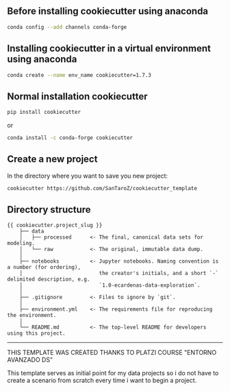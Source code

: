 ## Before installing cookiecutter using anaconda

``` bash
conda config --add channels conda-forge
```

## Installing cookiecutter in a virtual environment using anaconda

``` bash
conda create --name env_name cookiecutter=1.7.3
```

## Normal installation cookiecutter

``` bash
pip install cookiecutter
```

or

``` bash
conda install -c conda-forge cookiecutter
```

## Create a new project


In the directory where you want to save you new project:

```bash
cookiecutter https://github.com/SanTaroZ/cookiecutter_template
```


## Directory structure

    {{ cookiecutter.project_slug }}
        ├── data
        │   ├── processed      <- The final, canonical data sets for modeling.
        │   └── raw            <- The original, immutable data dump.
        │
        ├── notebooks          <- Jupyter notebooks. Naming convention is a number (for ordering),
        │                         the creator's initials, and a short `-` delimited description, e.g.
        │                         `1.0-ecardenas-data-exploration`.
        │
        ├── .gitignore         <- Files to ignore by `git`.
        │
        ├── environment.yml    <- The requirements file for reproducing the environment.
        │
        └── README.md          <- The top-level README for developers using this project.

---



THIS TEMPLATE WAS CREATED THANKS TO PLATZI COURSE "ENTORNO AVANZADO DS"

This template serves as initial point for my data projects so i do not have to create a scenario from scratch every time i want to begin a project.
